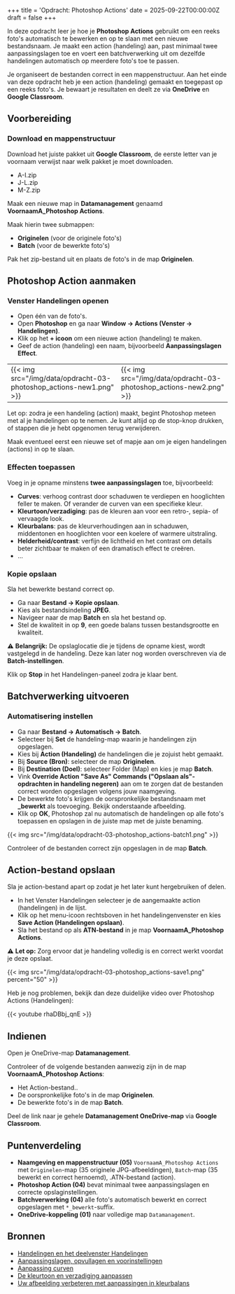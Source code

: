 +++
title = 'Opdracht: Photoshop Actions'
date = 2025-09-22T00:00:00Z
draft = false
+++

In deze opdracht leer je hoe je **Photoshop Actions** gebruikt om een reeks foto's automatisch te bewerken en op te slaan met een nieuwe bestandsnaam. Je maakt een action (handeling) aan, past minimaal twee aanpassingslagen toe en voert een batchverwerking uit om dezelfde handelingen automatisch op meerdere foto's toe te passen. 

Je organiseert de bestanden correct in een mappenstructuur. Aan het einde van deze opdracht heb je een action (handeling) gemaakt en toegepast op een reeks foto's. Je bewaart je resultaten en deelt ze via **OneDrive** en **Google Classroom**.

## Voorbereiding

### Download en mappenstructuur

Download het juiste pakket uit **Google Classroom**, de eerste letter van je voornaam verwijst naar welk pakket je moet downloaden.

- A-I.zip
- J-L.zip
- M-Z.zip

Maak een nieuwe map in **Datamanagement** genaamd **VoornaamA_Photoshop Actions**.
   
Maak hierin twee submappen:

- **Originelen** (voor de originele foto's)
- **Batch** (voor de bewerkte foto's)

Pak het zip-bestand uit en plaats de foto's in de map **Originelen**.

## Photoshop Action aanmaken

### Venster Handelingen openen

- Open één van de foto's.
- Open **Photoshop** en ga naar **Window → Actions (Venster → Handelingen)**.
- Klik op het **+ icoon** om een nieuwe action (handeling) te maken.
- Geef de action (handeling) een naam, bijvoorbeeld **Aanpassingslagen Effect**.

| | |
|-|-|
|{{< img src="/img/data/opdracht-03-photoshop_actions-new1.png" >}}|{{< img src="/img/data/opdracht-03-photoshop_actions-new2.png" >}}|

Let op: zodra je een handeling (action) maakt, begint Photoshop meteen met al je handelingen op te nemen. Je kunt altijd op de stop-knop drukken, of stappen die je hebt opgenomen terug verwijderen.

Maak eventueel eerst een nieuwe set of mapje aan om je eigen handelingen (actions) in op te slaan.

### Effecten toepassen

Voeg in je opname minstens **twee aanpassingslagen** toe, bijvoorbeeld:

- **Curves**: verhoog contrast door schaduwen te verdiepen en hooglichten feller te maken. Of verander de curven van een specifieke kleur.
- **Kleurtoon/verzadiging**: pas de kleuren aan voor een retro-, sepia- of vervaagde look.
- **Kleurbalans**: pas de kleurverhoudingen aan in schaduwen, middentonen en hooglichten voor een koelere of warmere uitstraling.
- **Helderheid/contrast**: verfijn de lichtheid en het contrast om details beter zichtbaar te maken of een dramatisch effect te creëren.
- ...

### Kopie opslaan

Sla het bewerkte bestand correct op.

- Ga naar **Bestand → Kopie opslaan**.
- Kies als bestandsindeling **JPEG**.
- Navigeer naar de map **Batch** en sla het bestand op.
- Stel de kwaliteit in op **9**, een goede balans tussen bestandsgrootte en kwaliteit.

⚠️ **Belangrijk:** De opslaglocatie die je tijdens de opname kiest, wordt vastgelegd in de handeling. Deze kan later nog worden overschreven via de **Batch-instellingen**.

Klik op **Stop** in het Handelingen-paneel zodra je klaar bent.

## Batchverwerking uitvoeren

### Automatisering instellen

- Ga naar **Bestand → Automatisch → Batch**.
- Selecteer bij **Set** de handeling-map waarin je handelingen zijn opgeslagen.
- Kies bij **Action (Handeling)** de handelingen die je zojuist hebt gemaakt.
- Bij **Source (Bron)**: selecteer de map **Originelen**.
- Bij **Destination (Doel)**: selecteer Folder (Map) en kies je map **Batch**.
- Vink **Override Action "Save As" Commands ("Opslaan als"-opdrachten in handeling negeren)** aan om te zorgen dat de bestanden correct worden opgeslagen volgens jouw naamgeving.
- De bewerkte foto's krijgen de oorspronkelijke bestandsnaam met **_bewerkt** als toevoeging. Bekijk onderstaande afbeelding.
- Klik op **OK**, Photoshop zal nu automatisch de handelingen op alle foto's toepassen en opslagen in de juiste map met de juiste benaming.

{{< img src="/img/data/opdracht-03-photoshop_actions-batch1.png" >}}

Controleer of de bestanden correct zijn opgeslagen in de map **Batch**.

## Action-bestand opslaan

Sla je action-bestand apart op zodat je het later kunt hergebruiken of delen.

- In het Venster Handelingen selecteer je de aangemaakte action (handelingen) in de lijst.
- Klik op het menu-icoon rechtsboven in het handelingenvenster en kies **Save Action (Handelingen opslaan)**.
- Sla het bestand op als **ATN-bestand** in je map **VoornaamA_Photoshop Actions**.

⚠️ **Let op:** Zorg ervoor dat je handeling volledig is en correct werkt voordat je deze opslaat. 

{{< img src="/img/data/opdracht-03-photoshop_actions-save1.png" percent="50" >}}

Heb je nog problemen, bekijk dan deze duidelijke video over Photoshop Actions (Handelingen):

{{< youtube rhaDBbj_qnE >}}

## Indienen

Open je OneDrive-map **Datamanagement**.

Controleer of de volgende bestanden aanwezig zijn in de map **VoornaamA_Photoshop Actions**:

- Het Action-bestand..
- De oorspronkelijke foto's in de map **Originelen**.
- De bewerkte foto's in de map **Batch**.

Deel de link naar je gehele **Datamanagement OneDrive-map** via **Google Classroom**.

## Puntenverdeling

- **Naamgeving en mappenstructuur (05)** `VoornaamA_Photoshop Actions` met `Originelen`-map (35 originele JPG-afbeeldingen), `Batch`-map (35 bewerkt en correct hernoemd), .ATN-bestand (action).
- **Photoshop Action (04)** bevat minimaal twee aanpassingslagen en correcte opslaginstellingen.
- **Batchverwerking (04)** alle foto's automatisch bewerkt en correct opgeslagen met `*_bewerkt`-suffix.
- **OneDrive-koppeling (01)** naar volledige map `Datamanagement`.

## Bronnen

- [Handelingen en het deelvenster Handelingen](https://helpx.adobe.com/be_nl/photoshop/using/actions-actions-panel.html)
- [Aanpassingslagen, opvullagen en voorinstellingen](https://helpx.adobe.com/be_nl/photoshop/using/adjustment-fill-layers.html)
- [Aanpassing curven](https://helpx.adobe.com/be_nl/photoshop/using/curves-adjustment.html)
- [De kleurtoon en verzadiging aanpassen](https://helpx.adobe.com/be_nl/photoshop/using/adjusting-hue-saturation.html)
- [Uw afbeelding verbeteren met aanpassingen in kleurbalans](https://helpx.adobe.com/be_nl/photoshop/using/applying-color-balance-adjustment.html)